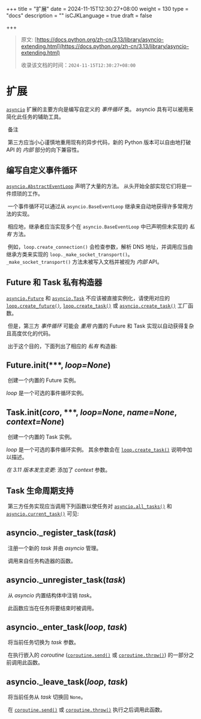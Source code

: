+++
title = "扩展"
date = 2024-11-15T12:30:27+08:00
weight = 130
type = "docs"
description = ""
isCJKLanguage = true
draft = false

+++

> 原文: [https://docs.python.org/zh-cn/3.13/library/asyncio-extending.html](https://docs.python.org/zh-cn/3.13/library/asyncio-extending.html)
>
> 收录该文档的时间：`2024-11-15T12:30:27+08:00`

# 扩展

[`asyncio`](https://docs.python.org/zh-cn/3.13/library/asyncio.html#module-asyncio) 扩展的主要方向是编写自定义的 *事件循环* 类。 asyncio 具有可以被用来简化此任务的辅助工具。

​	备注

 

​	第三方应当小心谨慎地重用现有的异步代码，新的 Python 版本可以自由地打破 API 的 *内部* 部分的向下兼容性。

## 编写自定义事件循环

[`asyncio.AbstractEventLoop`](https://docs.python.org/zh-cn/3.13/library/asyncio-eventloop.html#asyncio.AbstractEventLoop) 声明了大量的方法。 从头开始全部实现它们将是一件烦琐的工作。

​	一个事件循环可以通过从 `asyncio.BaseEventLoop` 继承来自动地获得许多常用方法的实现。

​	相应地，继承者应当实现多个在 `asyncio.BaseEventLoop` 中已声明但未实现的 *私有* 方法。

​	例如，`loop.create_connection()` 会检查参数，解析 DNS 地址，并调用应当由继承方类来实现的 `loop._make_socket_transport()`。 `_make_socket_transport()` 方法未被写入文档并被视为 *内部* API。

## Future 和 Task 私有构造器

[`asyncio.Future`](https://docs.python.org/zh-cn/3.13/library/asyncio-future.html#asyncio.Future) 和 [`asyncio.Task`](https://docs.python.org/zh-cn/3.13/library/asyncio-task.html#asyncio.Task) 不应该被直接实例化，请使用对应的 [`loop.create_future()`](https://docs.python.org/zh-cn/3.13/library/asyncio-eventloop.html#asyncio.loop.create_future), [`loop.create_task()`](https://docs.python.org/zh-cn/3.13/library/asyncio-eventloop.html#asyncio.loop.create_task) 或 [`asyncio.create_task()`](https://docs.python.org/zh-cn/3.13/library/asyncio-task.html#asyncio.create_task) 工厂函数。

​	但是，第三方 *事件循环* 可能会 *重用* 内置的 Future 和 Task 实现以自动获得复杂且高度优化的代码。

​	出于这个目的，下面列出了相应的 *私有* 构造器:

## Future.**__init__**(***, *loop=None*)

​	创建一个内置的 Future 实例。

*loop* 是一个可选的事件循环实例。

## Task.**__init__**(*coro*, ***, *loop=None*, *name=None*, *context=None*)

​	创建一个内置的 Task 实例。

*loop* 是一个可选的事件循环实例。 其余参数会在 [`loop.create_task()`](https://docs.python.org/zh-cn/3.13/library/asyncio-eventloop.html#asyncio.loop.create_task) 说明中加以描述。

*在 3.11 版本发生变更:* 添加了 *context* 参数。

## Task 生命周期支持

​	第三方任务实现应当调用下列函数以使任务对 [`asyncio.all_tasks()`](https://docs.python.org/zh-cn/3.13/library/asyncio-task.html#asyncio.all_tasks) 和 [`asyncio.current_task()`](https://docs.python.org/zh-cn/3.13/library/asyncio-task.html#asyncio.current_task) 可见:

## asyncio.**_register_task**(*task*)

​	注册一个新的 *task* 并由 *asyncio* 管理。

​	调用来自任务构造器的函数。

## asyncio.**_unregister_task**(*task*)

​	从 *asyncio* 内置结构体中注销 *task*。

​	此函数应当在任务将要结束时被调用。

## asyncio.**_enter_task**(*loop*, *task*)

​	将当前任务切换为 *task* 参数。

​	在执行嵌入的 *coroutine* ([`coroutine.send()`](https://docs.python.org/zh-cn/3.13/reference/datamodel.html#coroutine.send) 或 [`coroutine.throw()`](https://docs.python.org/zh-cn/3.13/reference/datamodel.html#coroutine.throw)) 的一部分之前调用此函数。

## asyncio.**_leave_task**(*loop*, *task*)

​	将当前任务从 *task* 切换回 `None`。

​	在 [`coroutine.send()`](https://docs.python.org/zh-cn/3.13/reference/datamodel.html#coroutine.send) 或 [`coroutine.throw()`](https://docs.python.org/zh-cn/3.13/reference/datamodel.html#coroutine.throw) 执行之后调用此函数。
